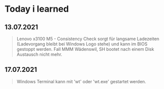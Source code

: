 # Today i learned

## 13.07.2021

> Lenovo x3100 M5 - Consistency Check sorgt für langsame Ladezeiten (Ladevorgang bleibt bei Windows Logo stehe) und kann im BIOS gestoppt werden. Fall MMM Wädenswil, SH bootet nach einem Disk Austausch nicht mehr.

## 17.07.2021

> Windows Terminal kann mit 'wt' oder 'wt.exe' gestartet werden.
